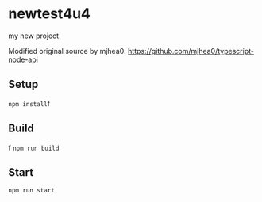 # newtest4u4

my new project

Modified original source by mjhea0: https://github.com/mjhea0/typescript-node-api

## Setup

`npm install`f

## Build
f
`npm run build`

## Start

`npm run start`
